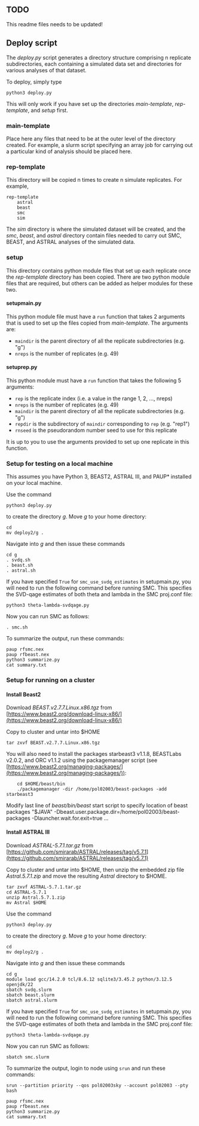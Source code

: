## TODO

This readme files needs to be updated!

## Deploy script

The _deploy.py_ script generates a directory structure comprising n replicate subdirectories, each containing a simulated data set and directories for various analyses of that dataset.

To deploy, simply type

    python3 deploy.py

This will only work if you have set up the directories _main-template_, _rep-template_, and _setup_ first.

### main-template

Place here any files that need to be at the outer level of the directory created. For example, a slurm script specifying an array job for carrying out a particular kind of analysis should be placed here.

### rep-template

This directory will be copied n times to create n simulate replicates. For example,

    rep-template
        astral
        beast
        smc
        sim
        
The _sim_ directory is where the simulated dataset will be created, and the _smc_, _beast_, and _astral_ directory contain files needed to carry out SMC, BEAST, and ASTRAL analyses of the simulated data.

### setup

This directory contains python module files that set up each replicate once the _rep-template_ directory has been copied. There are two python module files that are
required, but others can be added as helper modules for these two.

#### setupmain.py

This python module file must have a `run` function that takes 2 arguments that is used to set up
the files copied from _main-template_. The arguments are:

* `maindir` is the parent directory of all the replicate subdirectories (e.g. "g")
* `nreps` is the number of replicates (e.g. 49)

#### setuprep.py

This python module must have a `run` function that takes the following 5 arguments:

* `rep` is the replicate index (i.e. a value in the range 1, 2, ..., nreps)
* `nreps` is the number of replicates (e.g. 49)
* `maindir` is the parent directory of all the replicate subdirectories (e.g. "g")
* `repdir` is the subdirectory of `maindir` corresponding to `rep` (e.g. "rep1")
* `rnseed` is the pseudorandom number seed to use for this replicate

It is up to you to use the arguments provided to set up one replicate in this function.

### Setup for testing on a local machine

This assumes you have Python 3, BEAST2, ASTRAL III, and PAUP* installed on your local machine.

Use the command 

    python3 deploy.py
    
to create the directory _g_. Move _g_ to your home directory:

    cd
    mv deploy2/g .

Navigate into _g_ and then issue these commands

    cd g
    . svdq.sh
    . beast.sh
    . astral.sh
    
If you have specified `True` for `smc_use_svdq_estimates` in setupmain.py, you will need to run the following command before running SMC. This specifies the SVD-qage estimates of both theta and lambda in the SMC proj.conf file:

    python3 theta-lambda-svdqage.py
    
Now you can run SMC as follows:

    . smc.sh
    
To summarize the output, run these commands:

    paup rfsmc.nex
    paup rfbeast.nex
    python3 summarize.py
    cat summary.txt
    
### Setup for running on a cluster

#### Install Beast2

Download _BEAST.v2.7.7.Linux.x86.tgz_ from [https://www.beast2.org/download-linux-x86/](https://www.beast2.org/download-linux-x86/)

Copy to cluster and untar into $HOME

    tar zxvf BEAST.v2.7.7.Linux.x86.tgz
    
You will also need to install the packages starbeast3 v1.1.8, BEASTLabs v2.0.2, and ORC v1.1.2 using the packagemanager script (see [https://www.beast2.org/managing-packages/](https://www.beast2.org/managing-packages/)):

		cd $HOME/beast/bin
		./packagemanager -dir /home/pol02003/beast-packages -add starbeast3

Modify last line of _beast/bin/beast_ start script to specify location of beast packages
		"$JAVA" -Dbeast.user.package.dir=/home/pol02003/beast-packages -Dlauncher.wait.for.exit=true ...

#### Install ASTRAL III

Download _ASTRAL-5.7.1.tar.gz_ from [https://github.com/smirarab/ASTRAL/releases/tag/v5.7.1](https://github.com/smirarab/ASTRAL/releases/tag/v5.7.1)

Copy to cluster and untar into $HOME, then unzip the embedded zip file _Astral.5.7.1.zip_ and move the resulting _Astral_ directory to $HOME.

    tar zxvf ASTRAL-5.7.1.tar.gz
    cd ASTRAL-5.7.1
    unzip Astral.5.7.1.zip
    mv Astral $HOME

Use the command 

    python3 deploy.py
    
to create the directory _g_. Move _g_ to your home directory:

    cd
    mv deploy2/g .

Navigate into _g_ and then issue these commands

    cd g
    module load gcc/14.2.0 tcl/8.6.12 sqlite3/3.45.2 python/3.12.5  openjdk/22
    sbatch svdq.slurm
    sbatch beast.slurm
    sbatch astral.slurm
    
If you have specified `True` for `smc_use_svdq_estimates` in setupmain.py, you will need to run the following command before running SMC. This specifies the SVD-qage estimates of both theta and lambda in the SMC proj.conf file:

    python3 theta-lambda-svdqage.py
    
Now you can run SMC as follows:

    sbatch smc.slurm
    
To summarize the output, login to node using `srun` and run these commands:

    srun --partition priority --qos pol02003sky --account pol02003 --pty bash 

    paup rfsmc.nex
    paup rfbeast.nex
    python3 summarize.py
    cat summary.txt


